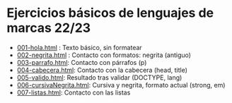 # Ejercicios básicos de lenguajes de marcas 22/23

- [001-hola.html](001-hola.html) : Texto básico, sin formatear
- [002-negrita.html](002-negrita.html) : Contacto con formatos: negrita (antiguo)
- [003-parrafo.html](003-parrafo.html): Contacto con párrafos (p)
- [004-cabecera.html](004-cabecera.html): Contacto con la cabecera (head, title)
- [005-valido.html](005-valido.html): Resultado tras validar (DOCTYPE, lang)
- [006-cursivaNegrita.html](006-cursivaNegrita.html): Cursiva y negrita, formato actual (strong, em)
- [007-listas.html](007-listas.html): Contacto con las listas
